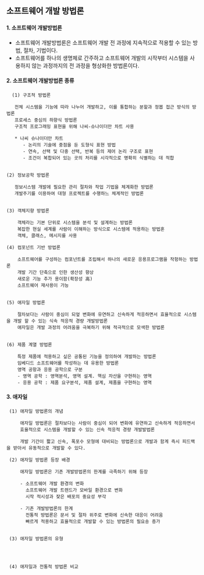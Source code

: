 ## 소프트웨어 개발 방법론

#### 1. 소프트웨어 개발방법론


 - 소프트웨어 개발방법론은 소프트웨어 개발 전 과정에 지속적으로 적용할 수 있는 방법, 절차, 기법이다.
 - 소프트웨어를 하나의 생명체로 간주하고 소프트웨어 개발의 시작부터 시스템을 사용하지 않는 과정까지의 전 과정을 형상화한 방법론이다.


 
 #### 2. 소프트웨어 개발방법론 종류
 
      (1) 구조적 방법론

       전체 시스템을 기능에 따라 나누어 개발하고, 이를 통합하는 분할과 정봅 접근 방식의 방법론
       프로세스 중심의 하향식 방법론
       구조적 프로그래밍 표현을 위해 나씨-슈나이더만 차트 사용
       
       * 나씨 슈나이더만 차트 
          - 논리의 기술에 중점을 둔 도형식 표현 방법
          - 연속, 선택 및 다중 선택, 반복 등의 제어 논리 구조로 표현
          - 조건이 복합되어 있는 곳의 처리를 시각적으로 명확히 식별하는 데 적합
  
       
    (2) 정보공학 방법론
    
       정보시스템 개발에 필요한 관리 절차와 작업 기법을 체계화한 방법론
       개발주기를 이용하여 대형 프로젝트를 수행하느 체계적인 방법론
       
       
    (3) 객체지향 방법론
    
        객체라는 기본 단위로 시스템을 분석 및 설계하는 방법론
        복잡한 현실 세계를 사람이 이해하는 방식으로 시스템에 적용하는 방법혼
        객체, 클래스, 메시지를 사용
        
    (4) 컴포넌트 기반 방법론
    
        소프트웨어를 구성하는 컴포넌트를 조립해서 하나의 새로운 응용프로그램을 작헝하는 방법론
        개발 기간 단축으로 인한 생산성 향상
        새로운 기능 추가 용이함(확장성 高)
        소프트웨어 재사용이 가능
        
        
    (5) 애자일 방법론
    
        절차보다는 사람이 중심이 되엎 변화에 유연하고 신속하게 적응하면서 효율적으로 시스템을 개발 할 수 있는 식속 적응적 경량 개발방법론
        애자일은 개발 과정의 어려움을 극복하기 위해 적극적으로 모색한 방법론
        
        
    (6) 제품 계열 방법론
    
        특정 제품에 적용하고 싶은 공통된 기능을 정의하여 개발하는 방법론
        임베디드 소프트웨어를 작성하는 데 유용한 방법론
        영역 공항과 응용 공학으로 구분
        - 영역 공학 : 영역분석, 영역 설계. 핵심 자산을 구현하는 영역
        - 응용 공학 : 제품 요구분석, 제품 설계, 제품을 구현하는 영역
        
  #### 3. 애자일
  
     (1) 애자일 방법론의 개념
     
         애자일 방법론은 절차보다는 사람이 중심이 되어 변화에 유연하고 신속하게 적응하면서 
         효율적으로 시스템을 개발할 수 있는 신속 적응적 경량 개발발법론
         
         개발 기간이 짧고 신속, 폭포수 모형에 대비되는 방법론으로 개발과 함계 즉시 피드백을 받아서 유동적으로 개발할 수 있다.
         
     (2) 애자일 방법론 등장 배경
     
         애자일 방법론은 기존 개발방법론의 한계를 극족하기 위해 등장
         
         - 소프트웨어 개발 환경의 변화          
           소프트웨어 개발 트렌드가 모바일 환경으로 변화
           시작 적시성과 잦은 배포의 중요성 부각
           
         - 기존 개발방법론의 한계
           전통적 방법론은 문서 및 절차 위주로 변화에 신속한 대응이 어려움
           빠르게 적용하고 효율적으로 개발할 수 있는 방법론의 필요송 증가
           
         
     (3) 애자일 방법론의 유형
     
      
        
        
     (4) 애자일과 전통적 방법론 비교
     

        

